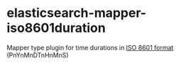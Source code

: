 # elasticsearch-mapper-iso8601duration
Mapper type plugin for time durations in [ISO 8601 format](https://en.wikipedia.org/wiki/ISO_8601#Durations) (PnYnMnDTnHnMnS)
